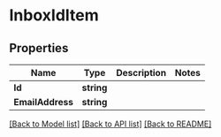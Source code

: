 # InboxIdItem

## Properties

Name | Type | Description | Notes
------------ | ------------- | ------------- | -------------
**Id** | **string** |  | 
**EmailAddress** | **string** |  | 

[[Back to Model list]](../README#documentation-for-models) [[Back to API list]](../README#documentation-for-api-endpoints) [[Back to README]](../README)



